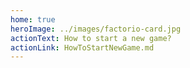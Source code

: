 ```yaml
---
home: true
heroImage: ../images/factorio-card.jpg
actionText: How to start a new game?
actionLink: HowToStartNewGame.md
---
```


